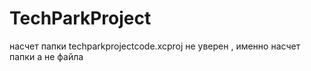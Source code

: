 # TechParkProject
насчет папки techparkprojectcode.xcproj не уверен , именно насчет папки а не файла

